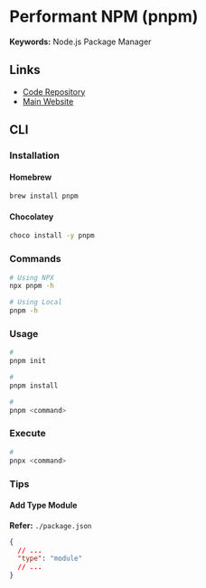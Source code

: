 # Performant NPM (pnpm)

**Keywords:** Node.js Package Manager

## Links

- [Code Repository](https://github.com/pnpm/pnpm)
- [Main Website](https://pnpm.io/)

## CLI

### Installation

#### Homebrew

```sh
brew install pnpm
```

#### Chocolatey

```sh
choco install -y pnpm
```

### Commands

```sh
# Using NPX
npx pnpm -h

# Using Local
pnpm -h
```

### Usage

```sh
#
pnpm init

#
pnpm install

#
pnpm <command>
```

<!--
pnpm --filter <package-name> <command>

pnpm add --filter shared-ui typescript -D
pnpm add shared-ui --filter my-remix-app --workspace

pnpm run -r build
pnpm run --parallel -r build
-->

### Execute

```sh
#
pnpx <command>
```

### Tips

#### Add Type Module

**Refer:** `./package.json`

```json
{
  // ...
  "type": "module"
  // ...
}
```
